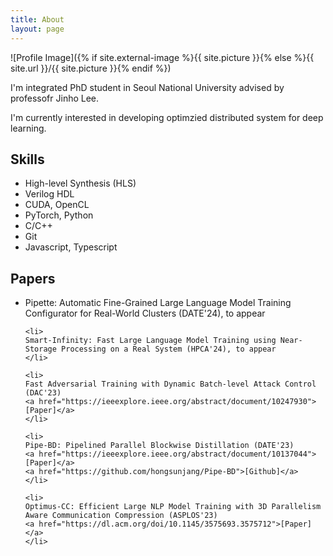 ```yaml
---
title: About
layout: page
---
```

![Profile Image]({% if site.external-image %}{{ site.picture }}{% else %}{{ site.url }}/{{ site.picture }}{% endif %})

<p>
I'm integrated PhD student in Seoul National University advised by professofr Jinho Lee.
</p>

<p>
I'm currently interested in developing optimzied distributed system for deep learning.
</p>

<h2>Skills</h2>

<ul class="skill-list">
	<li>High-level Synthesis (HLS)</li>
	<li>Verilog HDL</li>
	<li>CUDA, OpenCL</li>
	<li>PyTorch, Python</li>
	<li>C/C++</li>
	<li>Git</li>
	<li>Javascript, Typescript</li>
</ul>

<h2>Papers</h2>

<ul>
	<li>
	Pipette: Automatic Fine-Grained Large Language Model Training Configurator for Real-World Clusters (DATE'24), to appear
	</li>

	<li>
	Smart-Infinity: Fast Large Language Model Training using Near-Storage Processing on a Real System (HPCA'24), to appear
	</li>
	
	<li>
	Fast Adversarial Training with Dynamic Batch-level Attack Control (DAC'23)
	<a href="https://ieeexplore.ieee.org/abstract/document/10247930">[Paper]</a>
	</li>

	<li> 
	Pipe-BD: Pipelined Parallel Blockwise Distillation (DATE'23)
	<a href="https://ieeexplore.ieee.org/abstract/document/10137044">[Paper]</a>
	<a href="https://github.com/hongsunjang/Pipe-BD">[Github]</a>
	</li>

	<li>
	Optimus-CC: Efficient Large NLP Model Training with 3D Parallelism Aware Communication Compression (ASPLOS'23)
	<a href="https://dl.acm.org/doi/10.1145/3575693.3575712">[Paper]</a>
	</li>
	
</ul>
